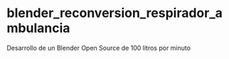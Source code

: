 # blender_reconversion_respirador_ambulancia
Desarrollo de un Blender Open Source de 100 litros por minuto
